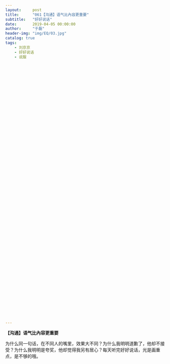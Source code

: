 ```yaml
---
layout:     post
title:      "061【沟通】语气比內容更重要"
subtitle:   "好好说话"
date:       2019-04-05 00:00:00
author:     "于磊"
header-img: "img/EQ/03.jpg"
catalog: true
tags:
    - 刘京京
    - 好好说话
    - 说服



























































---
```


**【沟通】语气比內容更重要**



为什么同一句话，在不同人的嘴里，效果大不同？为什么我明明道歉了，他却不接受？为什么我明明是夸奖，他却觉得我另有居心？每天听完好好说话，光是画重点，是不够的哦。